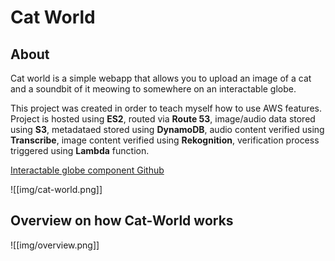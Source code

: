 # Cat World
## About
Cat world is a simple webapp that allows you to upload an image of a cat and a soundbit of it meowing to somewhere on an interactable globe. 

This project was created in order to teach myself how to use AWS features. Project is hosted using **ES2**, routed via **Route 53**, image/audio data stored using **S3**, metadataed stored using **DynamoDB**, audio content verified using **Transcribe**, image content verified using **Rekognition**, verification process triggered using **Lambda** function.

[Interactable globe component Github](https://github.com/vasturiano/globe.gl)

![[img/cat-world.png]]

## Overview on how Cat-World works
![[img/overview.png]]